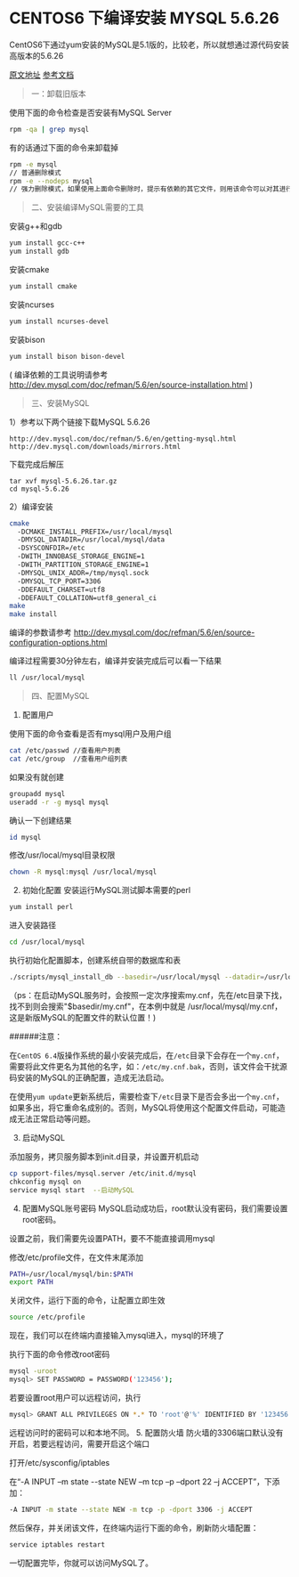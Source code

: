 CENTOS6 下编译安装 MYSQL 5.6.26
==================================

CentOS6下通过yum安装的MySQL是5.1版的，比较老，所以就想通过源代码安装高版本的5.6.26

[原文地址][yuanwen]
[参考文档][cankao]

[yuanwen]: http://www.cnblogs.com/xiongpq/p/3384681.html "原文"
[cankao]: http://www.cnblogs.com/xiongpq/p/3384681.html "参考"

> 一：卸载旧版本

使用下面的命令检查是否安装有MySQL Server
```sh
rpm -qa | grep mysql
```
有的话通过下面的命令来卸载掉

```sh 
rpm -e mysql 
// 普通删除模式
rpm -e --nodeps mysql 
// 强力删除模式，如果使用上面命令删除时，提示有依赖的其它文件，则用该命令可以对其进行强力删除
```

>二、安装编译MySQL需要的工具

安装g++和gdb
```sh 
yum install gcc-c++
yum install gdb
```
安装cmake
```sh 
yum install cmake
```
安装ncurses
```sh 
yum install ncurses-devel
```
安装bison
```sh
yum install bison bison-devel
```
( 编译依赖的工具说明请参考  http://dev.mysql.com/doc/refman/5.6/en/source-installation.html )

> 三、安装MySQL

1）参考以下两个链接下载MySQL 5.6.26
``` 
http://dev.mysql.com/doc/refman/5.6/en/getting-mysql.html
http://dev.mysql.com/downloads/mirrors.html
```
下载完成后解压
``` 
tar xvf mysql-5.6.26.tar.gz
cd mysql-5.6.26
```
2）编译安装
```sh 
cmake 
  -DCMAKE_INSTALL_PREFIX=/usr/local/mysql 
  -DMYSQL_DATADIR=/usr/local/mysql/data 
  -DSYSCONFDIR=/etc 
  -DWITH_INNOBASE_STORAGE_ENGINE=1 
  -DWITH_PARTITION_STORAGE_ENGINE=1 
  -DMYSQL_UNIX_ADDR=/tmp/mysql.sock 
  -DMYSQL_TCP_PORT=3306 
  -DDEFAULT_CHARSET=utf8 
  -DDEFAULT_COLLATION=utf8_general_ci
make
make install
```
编译的参数请参考 http://dev.mysql.com/doc/refman/5.6/en/source-configuration-options.html

编译过程需要30分钟左右，编译并安装完成后可以看一下结果
```sh 
ll /usr/local/mysql
```

>四、配置MySQL

1. 配置用户

使用下面的命令查看是否有mysql用户及用户组
```sh 
cat /etc/passwd //查看用户列表
cat /etc/group  //查看用户组列表
```
如果没有就创建
```sh 
groupadd mysql
useradd -r -g mysql mysql
```
确认一下创建结果
```sh 
id mysql
```
修改/usr/local/mysql目录权限
```sh 
chown -R mysql:mysql /usr/local/mysql
```
2. 初始化配置
安装运行MySQL测试脚本需要的perl
```sh 
yum install perl
```
进入安装路径
```sh 
cd /usr/local/mysql
```
执行初始化配置脚本，创建系统自带的数据库和表
```sh 
./scripts/mysql_install_db --basedir=/usr/local/mysql --datadir=/usr/local/mysql/data --user=mysql
```
（ps：在启动MySQL服务时，会按照一定次序搜索my.cnf，先在/etc目录下找，找不到则会搜索"$basedir/my.cnf"，在本例中就是 /usr/local/mysql/my.cnf，这是新版MySQL的配置文件的默认位置！)

######注意：

在`CentOS 6.4`版操作系统的最小安装完成后，在`/etc`目录下会存在一个`my.cnf`，需要将此文件更名为其他的名字，如：`/etc/my.cnf.bak`，否则，该文件会干扰源码安装的MySQL的正确配置，造成无法启动。

在使用`yum update`更新系统后，需要检查下`/etc`目录下是否会多出一个`my.cnf`，如果多出，将它重命名成别的。否则，MySQL将使用这个配置文件启动，可能造成无法正常启动等问题。

3. 启动MySQL

添加服务，拷贝服务脚本到init.d目录，并设置开机启动
```sh 
cp support-files/mysql.server /etc/init.d/mysql
chkconfig mysql on
service mysql start  --启动MySQL
```

4. 配置MySQL账号密码
MySQL启动成功后，root默认没有密码，我们需要设置root密码。

设置之前，我们需要先设置PATH，要不不能直接调用mysql

修改/etc/profile文件，在文件末尾添加
```sh 
PATH=/usr/local/mysql/bin:$PATH
export PATH
```
关闭文件，运行下面的命令，让配置立即生效
```sh 
source /etc/profile
```
现在，我们可以在终端内直接输入mysql进入，mysql的环境了

执行下面的命令修改root密码
```sh 
mysql -uroot  
mysql> SET PASSWORD = PASSWORD('123456');
```
若要设置root用户可以远程访问，执行
```sh 
mysql> GRANT ALL PRIVILEGES ON *.* TO 'root'@'%' IDENTIFIED BY '123456' WITH GRANT OPTION;
```
远程访问时的密码可以和本地不同。
5. 配置防火墙
防火墙的3306端口默认没有开启，若要远程访问，需要开启这个端口

打开/etc/sysconfig/iptables

在“-A INPUT –m state --state NEW –m tcp –p –dport 22 –j ACCEPT”，下添加：
```sh 
-A INPUT -m state --state NEW -m tcp -p -dport 3306 -j ACCEPT
```
然后保存，并关闭该文件，在终端内运行下面的命令，刷新防火墙配置：
```sh 
service iptables restart
```
一切配置完毕，你就可以访问MySQL了。





















